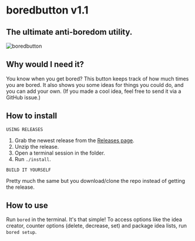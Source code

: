 # boredbutton v1.1
## The ultimate anti-boredom utility.
![boredbutton](https://awo.oooooooooooooo.ooo/i/zhxt.gif)
## Why would I need it?
You know when you get bored? This button keeps track of how much times you are bored. It also shows you some ideas for things you could do, and you can add your own. (If you made a cool idea, feel free to send it via a GitHub issue.)
## How to install
``USING RELEASES``

1. Grab the newest release from the [Releases page](https://github.com/knuxfanwin8/boredbutton/releases). 
2. Unzip the release. 
3. Open a terminal session in the folder.
4. Run ``./install``.

``BUILD IT YOURSELF``

Pretty much the same but you download/clone the repo instead of getting the release.
## How to use
Run ``bored`` in the terminal. It's that simple!
To access options like the idea creator, counter options (delete, decrease, set) and package idea lists, run ``bored setup``. 

